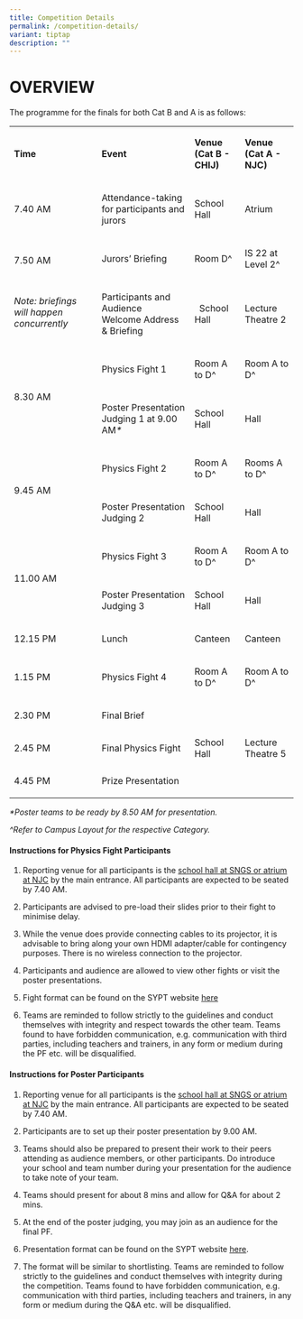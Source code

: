 ```yaml
---
title: Competition Details
permalink: /competition-details/
variant: tiptap
description: ""
---
```

<h1>OVERVIEW</h1>
<p>The programme for the finals for both Cat B and A is as follows:</p>
<table style="minWidth: 100px">
<colgroup>
<col>
<col>
<col>
<col>
</colgroup>
<tbody>
<tr>
<td rowspan="1" colspan="1">
<p><strong>Time</strong>
</p>
</td>
<td rowspan="1" colspan="1">
<p><strong>Event</strong>
</p>
</td>
<td rowspan="1" colspan="1">
<p><strong>Venue<br>(Cat B - CHIJ)</strong>
</p>
</td>
<td rowspan="1" colspan="1">
<p><strong>Venue<br>(Cat A - NJC)</strong>
</p>
</td>
</tr>
<tr>
<td rowspan="1" colspan="1">
<p>7.40 AM</p>
</td>
<td rowspan="1" colspan="1">
<p>Attendance-taking for participants and jurors</p>
</td>
<td rowspan="1" colspan="1">
<p>School Hall</p>
</td>
<td rowspan="1" colspan="1">
<p>Atrium</p>
</td>
</tr>
<tr>
<td rowspan="2" colspan="1">
<p>7.50 AM</p>
<p>
<br>
</p>
<p><em>Note: briefings will happen concurrently</em>
</p>
</td>
<td rowspan="1" colspan="1">
<p>Jurors’ Briefing</p>
</td>
<td rowspan="1" colspan="1">
<p>Room D^</p>
</td>
<td rowspan="1" colspan="1">
<p>IS 22 at Level 2^</p>
</td>
</tr>
<tr>
<td rowspan="1" colspan="1">
<p>Participants and Audience
<br>Welcome Address &amp; Briefing</p>
</td>
<td rowspan="1" colspan="1">
<p>&nbsp; School Hall</p>
</td>
<td rowspan="1" colspan="1">
<p>Lecture Theatre 2</p>
</td>
</tr>
<tr>
<td rowspan="2" colspan="1">
<p>8.30 AM</p>
</td>
<td rowspan="1" colspan="1">
<p>Physics Fight 1&nbsp;</p>
</td>
<td rowspan="1" colspan="1">
<p>Room A to D^</p>
</td>
<td rowspan="1" colspan="1">
<p>Room A to D^</p>
</td>
</tr>
<tr>
<td rowspan="1" colspan="1">
<p>Poster Presentation Judging 1 at 9.00 AM<em>*</em>
</p>
</td>
<td rowspan="1" colspan="1">
<p>School Hall</p>
</td>
<td rowspan="1" colspan="1">
<p>Hall</p>
</td>
</tr>
<tr>
<td rowspan="2" colspan="1">
<p>9.45 AM</p>
</td>
<td rowspan="1" colspan="1">
<p>Physics Fight 2&nbsp;</p>
</td>
<td rowspan="1" colspan="1">
<p>Room A to D^</p>
</td>
<td rowspan="1" colspan="1">
<p>Rooms A to D^</p>
</td>
</tr>
<tr>
<td rowspan="1" colspan="1">
<p>Poster Presentation Judging 2</p>
</td>
<td rowspan="1" colspan="1">
<p>School Hall</p>
</td>
<td rowspan="1" colspan="1">
<p>Hall</p>
</td>
</tr>
<tr>
<td rowspan="2" colspan="1">
<p>11.00 AM</p>
</td>
<td rowspan="1" colspan="1">
<p>Physics Fight 3&nbsp;</p>
</td>
<td rowspan="1" colspan="1">
<p>Room A to D^</p>
</td>
<td rowspan="1" colspan="1">
<p>Room A to D^</p>
</td>
</tr>
<tr>
<td rowspan="1" colspan="1">
<p>Poster Presentation Judging 3</p>
</td>
<td rowspan="1" colspan="1">
<p>School Hall</p>
</td>
<td rowspan="1" colspan="1">
<p>Hall</p>
</td>
</tr>
<tr>
<td rowspan="1" colspan="1">
<p>12.15 PM</p>
</td>
<td rowspan="1" colspan="1">
<p>Lunch</p>
</td>
<td rowspan="1" colspan="1">
<p>Canteen</p>
</td>
<td rowspan="1" colspan="1">
<p>Canteen</p>
</td>
</tr>
<tr>
<td rowspan="1" colspan="1">
<p>1.15 PM</p>
</td>
<td rowspan="1" colspan="1">
<p>Physics Fight 4</p>
</td>
<td rowspan="1" colspan="1">
<p>Room A to D^</p>
</td>
<td rowspan="1" colspan="1">
<p>Room A to D^</p>
</td>
</tr>
<tr>
<td rowspan="1" colspan="1">
<p>2.30 PM</p>
</td>
<td rowspan="1" colspan="1">
<p>Final Brief</p>
</td>
<td rowspan="3" colspan="1">
<p>School Hall</p>
</td>
<td rowspan="3" colspan="1">
<p>Lecture Theatre 5</p>
</td>
</tr>
<tr>
<td rowspan="1" colspan="1">
<p>2.45 PM</p>
</td>
<td rowspan="1" colspan="1">
<p>Final Physics Fight</p>
</td>
</tr>
<tr>
<td rowspan="1" colspan="1">
<p>4.45 PM</p>
</td>
<td rowspan="1" colspan="1">
<p>Prize Presentation</p>
</td>
</tr>
</tbody>
</table>
<p><em>*Poster teams to be ready by 8.50 AM for presentation.</em>
</p>
<p><em>^Refer to Campus Layout for the respective Category.</em>
</p>
<h4>Instructions for Physics Fight Participants</h4>
<p></p>
<ol>
<li>
<p>Reporting venue for all participants is the <u>school hall at SNGS or atrium at NJC</u> by
the main entrance. All participants are expected to be seated by 7.40 AM.</p>
<p></p>
</li>
<li>
<p>Participants are advised to pre-load their slides prior to their fight
to minimise delay.&nbsp;</p>
<p></p>
</li>
<li>
<p>While the venue does provide connecting cables to its projector, it is
advisable to bring along your own HDMI adapter/cable for contingency purposes.
There is no wireless connection to the projector.</p>
<p></p>
</li>
<li>
<p>Participants and audience are allowed to view other fights or visit the
poster presentations.&nbsp;</p>
<p></p>
</li>
<li>
<p>Fight format can be found on the SYPT website <a href="https://iyptsypt.moe.edu.sg/format/" rel="noopener noreferrer nofollow" target="_blank"><u>here</u></a>
</p>
<p></p>
</li>
<li>
<p>Teams are reminded to follow strictly to the guidelines and conduct themselves
with integrity and respect towards the other team. Teams found to have
forbidden communication, e.g. communication with third parties, including
teachers and trainers, in any form or medium during the PF etc. will be
disqualified.
<br>
</p>
</li>
</ol>
<h4>Instructions for Poster Participants</h4>
<ol>
<li>
<p>Reporting venue for all participants is the <u>school hall at SNGS or atrium at NJC</u> by
the main entrance. All participants are expected to be seated by 7.40 AM.</p>
<p></p>
</li>
<li>
<p>Participants are to set up their poster presentation by 9.00 AM.</p>
<p></p>
</li>
<li>
<p>Teams should also be prepared to present their work to their peers attending
as audience members, or other participants. Do introduce your school and
team number during your presentation for the audience to take note of your
team.</p>
<p></p>
</li>
<li>
<p>Teams should present for about 8 mins and allow for Q&amp;A for about
2 mins.</p>
<p></p>
</li>
<li>
<p>At the end of the poster judging, you may join as an audience for the
final PF.</p>
<p></p>
</li>
<li>
<p>Presentation format can be found on the SYPT website <a href="https://iyptsypt.moe.edu.sg/format/" rel="noopener noreferrer nofollow" target="_blank"><u>here</u></a>.</p>
<p></p>
</li>
<li>
<p>The format will be similar to shortlisting. Teams are reminded to follow
strictly to the guidelines and conduct themselves with integrity during
the competition. Teams found to have forbidden communication, e.g. communication
with third parties, including teachers and trainers, in any form or medium
during the Q&amp;A etc. will be disqualified.</p>
</li>
</ol>
<p></p>
<p></p>
<p></p>